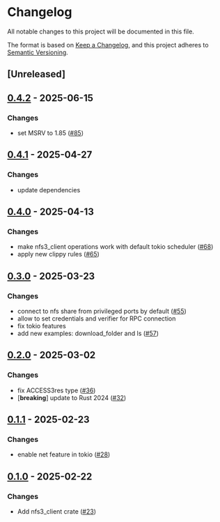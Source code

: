 # Changelog

All notable changes to this project will be documented in this file.

The format is based on [Keep a Changelog](https://keepachangelog.com/en/1.0.0/),
and this project adheres to [Semantic Versioning](https://semver.org/spec/v2.0.0.html).

## [Unreleased]

## [0.4.2](https://github.com/Vaiz/nfs3/compare/nfs3_client-v0.4.1...nfs3_client-v0.4.2) - 2025-06-15

### Changes

- set MSRV to 1.85 ([#85](https://github.com/Vaiz/nfs3/pull/85))

## [0.4.1](https://github.com/Vaiz/nfs3/compare/nfs3_client-v0.4.0...nfs3_client-v0.4.1) - 2025-04-27

### Changes

- update dependencies

## [0.4.0](https://github.com/Vaiz/nfs3/compare/nfs3_client-v0.3.0...nfs3_client-v0.4.0) - 2025-04-13

### Changes

- make nfs3_client operations work with default tokio scheduler ([#68](https://github.com/Vaiz/nfs3/pull/68))
- apply new clippy rules ([#65](https://github.com/Vaiz/nfs3/pull/65))

## [0.3.0](https://github.com/Vaiz/nfs3/compare/nfs3_client-v0.2.0...nfs3_client-v0.3.0) - 2025-03-23

### Changes

- connect to nfs share from privileged ports by default ([#55](https://github.com/Vaiz/nfs3/pull/55))
- allow to set credentials and verifier for RPC connection
- fix tokio features
- add new examples: download_folder and ls ([#57](https://github.com/Vaiz/nfs3/pull/57))

## [0.2.0](https://github.com/Vaiz/nfs3/compare/nfs3_client-v0.1.1...nfs3_client-v0.2.0) - 2025-03-02

### Changes

- fix ACCESS3res type ([#36](https://github.com/Vaiz/nfs3/pull/36))
- [**breaking**] update to Rust 2024 ([#32](https://github.com/Vaiz/nfs3/pull/32))

## [0.1.1](https://github.com/Vaiz/nfs3/compare/nfs3_client-v0.1.0...nfs3_client-v0.1.1) - 2025-02-23

### Changes

- enable net feature in tokio ([#28](https://github.com/Vaiz/nfs3/pull/28))

## [0.1.0](https://github.com/Vaiz/nfs3/releases/tag/nfs3_client-v0.1.0) - 2025-02-22

### Changes

- Add nfs3_client crate ([#23](https://github.com/Vaiz/nfs3/pull/23))
